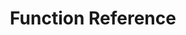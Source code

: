 ---
title: "Function Reference"
summary: Information on what every function in this plugin does.
url: "/plugins/extroneuimanager/documentation/functions"
weight: 2
ShowBreadCrumbs: true
ShowReadingTime: false
ShowWordCount: false
Tags: ["Blueprint"]
Categories: ["Documentation"]
Projects: ["Extrone UI Manager"]
Engines: ["Unreal Engine"]
unrealengineversions: ["5.4"]
author: " "
cover:
    image: "Extrone_UI_Manager_Functions_Thumbnail.png"
    alt: "Extrone UI Manager Plugin Getting Started"
    relative: false
---